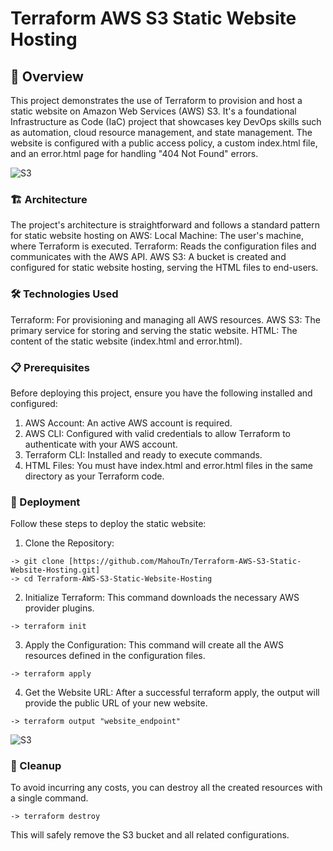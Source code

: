 # Terraform AWS S3 Static Website Hosting

## 🚀 Overview
This project demonstrates the use of Terraform to provision and host a static website on Amazon Web Services (AWS) S3. It's a foundational Infrastructure as Code (IaC) project that showcases key DevOps skills such as automation, cloud resource management, and state management.
The website is configured with a public access policy, a custom index.html file, and an error.html page for handling "404 Not Found" errors.

![S3](https://i.imgur.com/wwTuXOT.png)


### 🏗️ Architecture
The project's architecture is straightforward and follows a standard pattern for static website hosting on AWS:
Local Machine: The user's machine, where Terraform is executed.
Terraform: Reads the configuration files and communicates with the AWS API.
AWS S3: A bucket is created and configured for static website hosting, serving the HTML files to end-users.

### 🛠️ Technologies Used
Terraform: For provisioning and managing all AWS resources.
AWS S3: The primary service for storing and serving the static website.
HTML: The content of the static website (index.html and error.html).

### 📋 Prerequisites
Before deploying this project, ensure you have the following installed and configured:
1. AWS Account: An active AWS account is required.
2. AWS CLI: Configured with valid credentials to allow Terraform to authenticate with your AWS account.
3. Terraform CLI: Installed and ready to execute commands.
4. HTML Files: You must have index.html and error.html files in the same directory as your Terraform code.

### 🚀 Deployment
Follow these steps to deploy the static website:

1. Clone the Repository:
```
-> git clone [https://github.com/MahouTn/Terraform-AWS-S3-Static-Website-Hosting.git]
-> cd Terraform-AWS-S3-Static-Website-Hosting
```


2. Initialize Terraform:
This command downloads the necessary AWS provider plugins.
```
-> terraform init
```



3. Apply the Configuration:
This command will create all the AWS resources defined in the configuration files.

```
-> terraform apply
```


4. Get the Website URL:
After a successful terraform apply, the output will provide the public URL of your new website.
```
-> terraform output "website_endpoint"
```

![S3](https://i.imgur.com/KkPDbNZ.png)


### 🧹 Cleanup
To avoid incurring any costs, you can destroy all the created resources with a single command.
```
-> terraform destroy
```


This will safely remove the S3 bucket and all related configurations.
